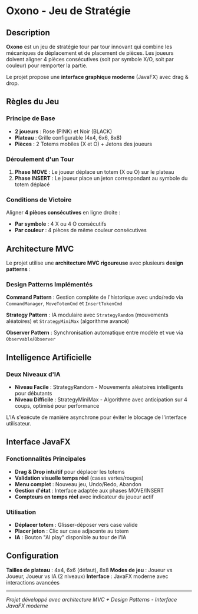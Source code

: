 # Oxono - Jeu de Stratégie

## Description

**Oxono** est un jeu de stratégie tour par tour innovant qui combine les mécaniques de déplacement et de placement de pièces. Les joueurs doivent aligner 4 pièces consécutives (soit par symbole X/O, soit par couleur) pour remporter la partie.

Le projet propose une **interface graphique moderne** (JavaFX) avec drag & drop.

## Règles du Jeu

### Principe de Base
- **2 joueurs** : Rose (PINK) et Noir (BLACK)
- **Plateau** : Grille configurable (4x4, 6x6, 8x8)
- **Pièces** : 2 Totems mobiles (X et O) + Jetons des joueurs

### Déroulement d'un Tour
1. **Phase MOVE** : Le joueur déplace un totem (X ou O) sur le plateau
2. **Phase INSERT** : Le joueur place un jeton correspondant au symbole du totem déplacé

### Conditions de Victoire
Aligner **4 pièces consécutives** en ligne droite :
- **Par symbole** : 4 X ou 4 O consécutifs
- **Par couleur** : 4 pièces de même couleur consécutives

## Architecture MVC

Le projet utilise une **architecture MVC rigoureuse** avec plusieurs **design patterns** :

### Design Patterns Implémentés

**Command Pattern** : Gestion complète de l'historique avec undo/redo via `CommandManager`, `MoveTotemCmd` et `InsertTokenCmd`

**Strategy Pattern** : IA modulaire avec `StrategyRandom` (mouvements aléatoires) et `StrategyMiniMax` (algorithme avancé)

**Observer Pattern** : Synchronisation automatique entre modèle et vue via `Observable`/`Observer`

## Intelligence Artificielle

### Deux Niveaux d'IA
- **Niveau Facile** : StrategyRandom - Mouvements aléatoires intelligents pour débutants
- **Niveau Difficile** : StrategyMiniMax - Algorithme avec anticipation sur 4 coups, optimisé pour performance

L'IA s'exécute de manière asynchrone pour éviter le blocage de l'interface utilisateur.

## Interface JavaFX

### Fonctionnalités Principales
- **Drag & Drop intuitif** pour déplacer les totems
- **Validation visuelle temps réel** (cases vertes/rouges)  
- **Menu complet** : Nouveau jeu, Undo/Redo, Abandon
- **Gestion d'état** : Interface adaptée aux phases MOVE/INSERT
- **Compteurs en temps réel** avec indicateur du joueur actif

### Utilisation
- **Déplacer totem** : Glisser-déposer vers case valide
- **Placer jeton** : Clic sur case adjacente au totem  
- **IA** : Bouton "AI play" disponible au tour de l'IA

## Configuration

**Tailles de plateau** : 4x4, 6x6 (défaut), 8x8
**Modes de jeu** : Joueur vs Joueur, Joueur vs IA (2 niveaux)
**Interface** : JavaFX moderne avec interactions avancées

---

*Projet développé avec architecture MVC + Design Patterns - Interface JavaFX moderne*